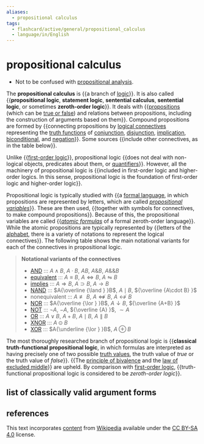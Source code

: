 ```yaml
---
aliases:
  - propositional calculus
tags:
  - flashcard/active/general/propositional_calculus
  - language/in/English
---
```


# propositional calculus

- Not to be confused with [propositional analysis](theory%20of%20descriptions.md).

The __propositional calculus__ is {{a branch of [logic](logic.md)}}. It is also called {{__propositional logic__, __statement logic__, __sentential calculus__, __sentential logic__, or sometimes __zeroth-order logic__}}. It deals with {{[propositions](proposition.md) (which can be [true or false](truth%20value.md)) and relations between propositions, including the construction of arguments based on them}}. Compound propositions are formed by {{connecting propositions by [logical connectives](logical%20connective.md) representing the [truth functions](truth%20function.md) of [conjunction](logical%20conjunction.md), [disjunction](logical%20disjunction.md), [implication](material%20conditional.md), [biconditional](logical%20biconditional.md), and [negation](negation.md)}}. Some sources {{include other connectives, as in the table below}}. <!--SR:!2024-09-29,15,290!2024-09-28,14,290!2024-09-27,13,290!2024-09-26,12,270!2024-09-24,10,270-->

Unlike {{[first-order logic](first-order%20logic.md)}}, propositional logic {{does not deal with non-logical objects, predicates about them, or [quantifiers](quantifier%20(logic).md)}}. However, all the machinery of propositional logic is {{included in first-order logic and higher-order logics. In this sense, propositional logic is the foundation of first-order logic and higher-order logic}}. <!--SR:!2024-09-29,15,290!2024-09-26,12,270!2024-09-30,16,290-->

Propositional logic is typically studied with {{a [formal language](formal%20language.md), in which propositions are represented by letters, which are called _[propositional variables](propositional%20variable.md)_}}. These are then used, {{together with symbols for connectives, to make compound propositions}}. Because of this, the propositional variables are called {{_[atomic formulas](atomic%20formula.md)_ of a formal zeroth-order language}}. While the atomic propositions are typically represented by {{letters of the [alphabet](alphabet.md), there is a variety of notations to represent the logical connectives}}. The following table shows the main notational variants for each of the connectives in propositional logic. <!--SR:!2024-09-29,15,290!2024-09-25,11,270!2024-09-25,11,270!2024-09-29,15,290-->

> __Notational variants of the connectives__
>
> - [AND](logical%20conjunction.md) ::: $A\land B$, $A\cdot B$, $AB$, $A\&B$, $A\&\&B$ <!--SR:!2024-09-30,16,290!2024-09-29,15,290-->
> - [equivalent](logical%20biconditional.md) ::: $A\equiv B$, $A\Leftrightarrow B$, $A\leftrightharpoons B$ <!--SR:!2024-09-28,14,290!2024-10-01,17,290-->
> - [implies](material%20conditional.md) ::: $A\Rightarrow B$, $A\supset B$, $A\rightarrow B$ <!--SR:!2024-10-01,17,290!2024-09-28,14,290-->
> - [NAND](sheffer%20stroke.md) ::: $A{\overline {\land } }B$, $A\mid B$, ${\overline {A\cdot B} }$ <!--SR:!2024-09-20,8,250!2024-09-23,11,270-->
> - nonequivalent ::: $A\not \equiv B$, $A\not \Leftrightarrow B$, $A\nleftrightarrow B$ <!--SR:!2024-09-30,16,290!2024-09-28,14,290-->
> - [NOR](Logical%20NOR.md) ::: $A{\overline {\lor } }B$, $A\downarrow B$, ${\overline {A+B} }$ <!--SR:!2024-10-08,20,270!2024-09-24,12,270-->
> - [NOT](negation.md) ::: $\neg A$, $-A$, ${\overline {A} }$, $\sim A$ <!--SR:!2024-09-27,13,290!2024-09-27,13,290-->
> - [OR](logical%20disjunction.md) ::: $A\lor B$, $A+B$, $A\mid B$, $A\parallel B$ <!--SR:!2024-09-27,13,290!2024-10-01,17,290-->
> - [XNOR](XNOR%20gate.md) ::: $A\odot B$ <!--SR:!2024-09-22,10,250!2024-09-20,6,250-->
> - [XOR](exclusive%20or.md) ::: $A{\underline {\lor } }B$, $A\oplus B$ <!--SR:!2024-09-19,7,250!2024-09-19,7,250-->

The most thoroughly researched branch of propositional logic is {{__classical truth-functional propositional logic__, in which formulas are interpreted as having precisely one of two possible [truth values](truth%20value.md), the truth value of _true_ or the truth value of _false_}}. {{The [principle of bivalence](principle%20of%20bivalence.md) and the [law of excluded middle](law%20of%20excluded%20middle.md)}} are upheld. By comparison with [first-order logic](first-order%20logic.md), {{truth-functional propositional logic is considered to be _zeroth-order logic_}}. <!--SR:!2024-09-23,9,270!2024-09-29,15,290!2024-09-24,10,270-->

## list of classically valid argument forms

## references

This text incorporates [content](https://en.wikipedia.org/wiki/propositional_calculus) from [Wikipedia](Wikipedia.md) available under the [CC BY-SA 4.0](https://creativecommons.org/licenses/by-sa/4.0/) license.
